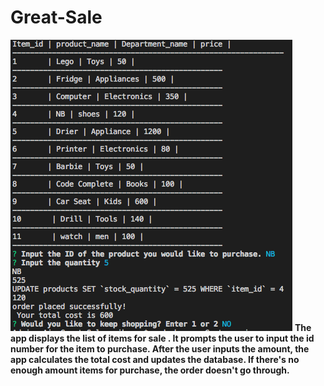# Great-Sale
![screenshot of the working app showing it's functionality](Screen_shot2.png)
**The app displays the list of items for sale .
It prompts the user to input the id number for the item to purchase.
After the user inputs the amount, the app calculates the total cost and updates the database.
If there's no enough amount items for purchase, the order doesn't go through.**
